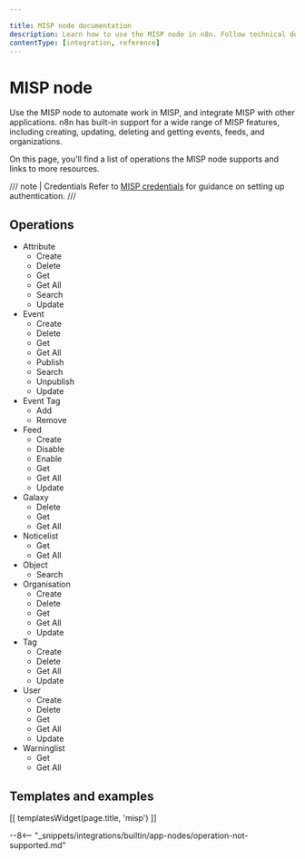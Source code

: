 ```yaml
---

title: MISP node documentation
description: Learn how to use the MISP node in n8n. Follow technical documentation to integrate MISP node into your workflows.
contentType: [integration, reference]
---
```


# MISP node

Use the MISP node to automate work in MISP, and integrate MISP with other applications. n8n has built-in support for a wide range of MISP features, including creating, updating, deleting and getting events, feeds, and organizations. 

On this page, you'll find a list of operations the MISP node supports and links to more resources.

/// note | Credentials
Refer to [MISP credentials](/integrations/builtin/credentials/misp.md) for guidance on setting up authentication. 
///

## Operations

* Attribute
    * Create
    * Delete
    * Get
    * Get All
	* Search
    * Update
* Event
    * Create
    * Delete
    * Get
    * Get All
    * Publish
	* Search
    * Unpublish
    * Update
* Event Tag
    * Add
    * Remove
* Feed
    * Create
    * Disable
    * Enable
    * Get
    * Get All
    * Update
* Galaxy
    * Delete
    * Get
    * Get All
* Noticelist
    * Get
    * Get All
* Object
	* Search
* Organisation
    * Create
    * Delete
    * Get
    * Get All
    * Update
* Tag
    * Create
    * Delete
    * Get All
    * Update
* User
    * Create
    * Delete
    * Get
    * Get All
    * Update
* Warninglist
    * Get
    * Get All

## Templates and examples

<!-- see https://www.notion.so/n8n/Pull-in-templates-for-the-integrations-pages-37c716837b804d30a33b47475f6e3780 -->
[[ templatesWidget(page.title, 'misp') ]]

--8<-- "_snippets/integrations/builtin/app-nodes/operation-not-supported.md"
